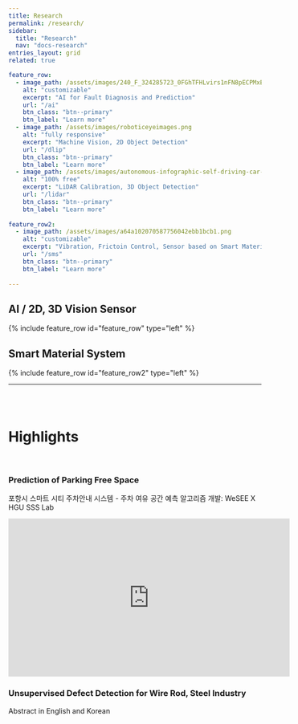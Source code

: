 ```yaml
---
title: Research
permalink: /research/
sidebar:
  title: "Research"
  nav: "docs-research"
entries_layout: grid
related: true

feature_row:
  - image_path: /assets/images/240_F_324285723_0FGhTFHLvirs1nFN8pECPMxE4lT0ANS1.jpg
    alt: "customizable"
    excerpt: "AI for Fault Diagnosis and Prediction"
    url: "/ai"
    btn_class: "btn--primary"
    btn_label: "Learn more"
  - image_path: /assets/images/roboticeyeimages.png
    alt: "fully responsive"
    excerpt: "Machine Vision, 2D Object Detection"
    url: "/dlip"
    btn_class: "btn--primary"
    btn_label: "Learn more"
  - image_path: /assets/images/autonomous-infographic-self-driving-car-vector-image-design-illustration-WRFWT2.jpg
    alt: "100% free"
    excerpt: "LiDAR Calibration, 3D Object Detection"
    url: "/lidar"
    btn_class: "btn--primary"
    btn_label: "Learn more"    
    
feature_row2:
  - image_path: /assets/images/a64a102070587756042ebb1bcb1.png
    alt: "customizable"
    excerpt: "Vibration, Frictoin Control, Sensor based on Smart Material"
    url: "/sms"
    btn_class: "btn--primary"
    btn_label: "Learn more"
    
---
```






## AI / 2D, 3D Vision Sensor

{% include feature_row id="feature_row" type="left" %}

## Smart Material System

{% include feature_row id="feature_row2" type="left" %}

***
 <br/><br/>





# Highlights

<br/>



### Prediction of Parking Free Space

포항시 스마트 시티 주차안내 시스템 - 주차 여유 공간 예측 알고리즘 개발:  WeSEE X HGU SSS Lab

<iframe width="560" height="315" src="https://www.youtube.com/embed/MpNni2Jw3Zk" title="YouTube video player" frameborder="0" allow="accelerometer; autoplay; clipboard-write; encrypted-media; gyroscope; picture-in-picture" allowfullscreen></iframe>

<br/>

### Unsupervised Defect Detection for Wire Rod, Steel Industry
Abstract in English and Korean

<br/>